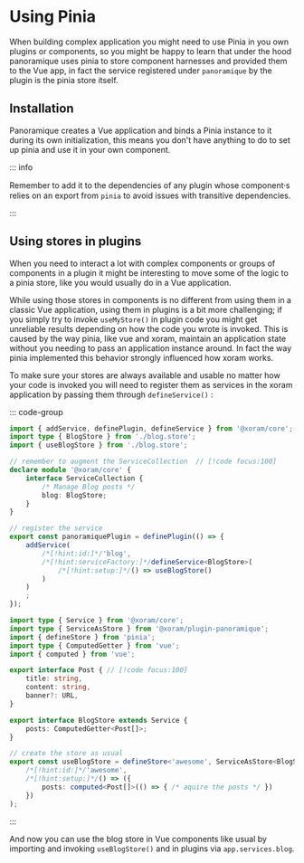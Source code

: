# Using Pinia

When building complex application you might need to use Pinia in you own plugins
or components, so you might be happy to learn that under the hood panoramique
uses pinia to store component harnesses and provided them to the Vue app, in
fact the service registered under `panoramique` by the plugin is the pinia store
itself.

## Installation

Panoramique creates a Vue application and binds a Pinia instance to it during
its own initialization, this means you don't have anything to do to set up pinia
and use it in your own component.

::: info

Remember to add it to the dependencies of any plugin whose component⸱s relies on
an export from `pinia` to avoid issues with transitive dependencies.

:::

## Using stores in plugins

When you need to interact a lot with complex components or groups of components
in a plugin it might be interesting to move some of the logic to a pinia store,
like you would usually do in a Vue application.

While using those stores in components is no different from using them in a
classic Vue application, using them in plugins is a bit more challenging; if you
simply try to invoke `useMyStore()` in plugin code you might get unreliable
results depending on how the code you wrote is invoked. This is caused by the
way pinia, like vue and xoram, maintain an application state without you needing
to pass an application instance around. In fact the way pinia implemented this
behavior strongly influenced how xoram works.

To make sure your stores are always available and usable no matter how your code
is invoked you will need to register them as services in the xoram application
by passing them through `defineService()` :

::: code-group

```ts [blog.plugin.ts]
import { addService, definePlugin, defineService } from '@xoram/core';
import type { BlogStore } from './blog.store';
import { useBlogStore } from './blog.store';

// remember to augment the ServiceCollection  // [!code focus:100]
declare module '@xoram/core' {
	interface ServiceCollection {
		/* Manage Blog posts */
		blog: BlogStore;
	}
}

// register the service
export const panoramiquePlugin = definePlugin(() => {
	addService(
		/*[!hint:id:]*/'blog',
		/*[!hint:serviceFactory:]*/defineService<BlogStore>(
			/*[!hint:setup:]*/() => useBlogStore()
		)
	)
	;
});
```

```ts [blog.store.ts]
import type { Service } from '@xoram/core';
import type { ServiceAsStore } from '@xoram/plugin-panoramique';
import { defineStore } from 'pinia';
import type { ComputedGetter } from 'vue';
import { computed } from 'vue';

export interface Post { // [!code focus:100]
	title: string,
	content: string,
	banner?: URL,
}

export interface BlogStore extends Service {
	posts: ComputedGetter<Post[]>;
}

// create the store as usual
export const useBlogStore = defineStore<'awesome', ServiceAsStore<BlogStore>>(
	/*[!hint:id:]*/'awesome',
	/*[!hint:setup:]*/() => ({
		posts: computed<Post[]>(() => { /* aquire the posts */ })
	})
);
```

:::

And now you can use the blog store in Vue components like usual by importing and
invoking `useBlogStore()` and in plugins via `app.services.blog`.
